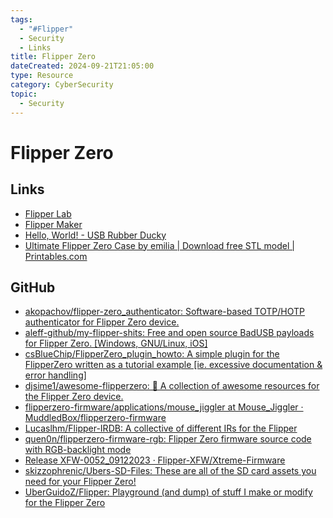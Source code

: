 ```yaml
---
tags:
  - "#Flipper"
  - Security
  - Links
title: Flipper Zero
dateCreated: 2024-09-21T21:05:00
type: Resource
category: CyberSecurity
topic:
  - Security
---
```

# Flipper Zero
## Links
- [Flipper Lab](https://lab.flipper.net/)
- [Flipper Maker](https://flippermaker.github.io/)
- [Hello, World! - USB Rubber Ducky](https://docs.hak5.org/hak5-usb-rubber-ducky/ducky-script-basics/hello-world)
- [Ultimate Flipper Zero Case by emilia | Download free STL model | Printables.com](https://www.printables.com/model/527482-ultimate-flipper-case)

## GitHub
- [akopachov/flipper-zero_authenticator: Software-based TOTP/HOTP authenticator for Flipper Zero device.](https://github.com/akopachov/flipper-zero_authenticator/)
- [aleff-github/my-flipper-shits: Free and open source BadUSB payloads for Flipper Zero. [Windows, GNU/Linux, iOS]](https://github.com/aleff-github/my-flipper-shits)
- [csBlueChip/FlipperZero_plugin_howto: A simple plugin for the FlipperZero written as a tutorial example [ie. excessive documentation & error handling]](https://github.com/csBlueChip/FlipperZero_plugin_howto)
- [djsime1/awesome-flipperzero: 🐬 A collection of awesome resources for the Flipper Zero device.](https://github.com/djsime1/awesome-flipperzero)
- [flipperzero-firmware/applications/mouse_jiggler at Mouse_Jiggler · MuddledBox/flipperzero-firmware](https://github.com/MuddledBox/flipperzero-firmware/tree/Mouse_Jiggler/applications/mouse_jiggler)
- [Lucaslhm/Flipper-IRDB: A collective of different IRs for the Flipper](https://github.com/Lucaslhm/Flipper-IRDB)
- [quen0n/flipperzero-firmware-rgb: Flipper Zero firmware source code with RGB-backlight mode](https://github.com/quen0n/flipperzero-firmware-rgb)
- [Release XFW-0052_09122023 · Flipper-XFW/Xtreme-Firmware](https://github.com/Flipper-XFW/Xtreme-Firmware/releases/tag/XFW-0052_09122023)
- [skizzophrenic/Ubers-SD-Files: These are all of the SD card assets you need for your Flipper Zero!](https://github.com/skizzophrenic/Ubers-SD-Files/)
- [UberGuidoZ/Flipper: Playground (and dump) of stuff I make or modify for the Flipper Zero](https://github.com/UberGuidoZ/Flipper)